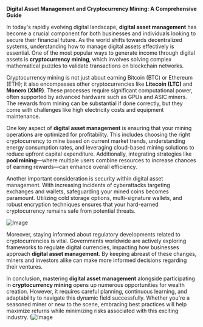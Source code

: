 **Digital Asset Management and Cryptocurrency Mining: A Comprehensive Guide**

In today's rapidly evolving digital landscape, **digital asset management** has become a crucial component for both businesses and individuals looking to secure their financial future. As the world shifts towards decentralized systems, understanding how to manage digital assets effectively is essential. One of the most popular ways to generate income through digital assets is **cryptocurrency mining**, which involves solving complex mathematical puzzles to validate transactions on blockchain networks.

Cryptocurrency mining is not just about earning Bitcoin (BTC) or Ethereum (ETH); it also encompasses other cryptocurrencies like **Litecoin (LTC)** and **Monero (XMR)**. These processes require significant computational power, often supported by advanced hardware such as GPUs and ASIC miners. The rewards from mining can be substantial if done correctly, but they come with challenges like high electricity costs and equipment maintenance.

One key aspect of **digital asset management** is ensuring that your mining operations are optimized for profitability. This includes choosing the right cryptocurrency to mine based on current market trends, understanding energy consumption rates, and leveraging cloud-based mining solutions to reduce upfront capital expenditure. Additionally, integrating strategies like **pool mining**—where multiple users combine resources to increase chances of earning rewards—can enhance overall efficiency.

Another important consideration is security within digital asset management. With increasing incidents of cyberattacks targeting exchanges and wallets, safeguarding your mined coins becomes paramount. Utilizing cold storage options, multi-signature wallets, and robust encryption techniques ensures that your hard-earned cryptocurrency remains safe from potential threats.

![Image](https://github.com/user-attachments/assets/3be06921-4469-491d-bd37-5f14c53422b7)

Moreover, staying informed about regulatory developments related to cryptocurrencies is vital. Governments worldwide are actively exploring frameworks to regulate digital currencies, impacting how businesses approach **digital asset management**. By keeping abreast of these changes, miners and investors alike can make more informed decisions regarding their ventures.

In conclusion, mastering **digital asset management** alongside participating in **cryptocurrency mining** opens up numerous opportunities for wealth creation. However, it requires careful planning, continuous learning, and adaptability to navigate this dynamic field successfully. Whether you're a seasoned miner or new to the scene, embracing best practices will help maximize returns while minimizing risks associated with this exciting industry. !![Image](https://github.com/user-attachments/assets/3be06921-4469-491d-bd37-5f14c53422b7)
